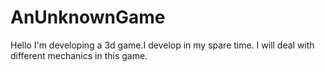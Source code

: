 # AnUnknownGame
Hello
I'm developing a 3d game.I develop in my spare time.
I will deal with different mechanics in this game.
